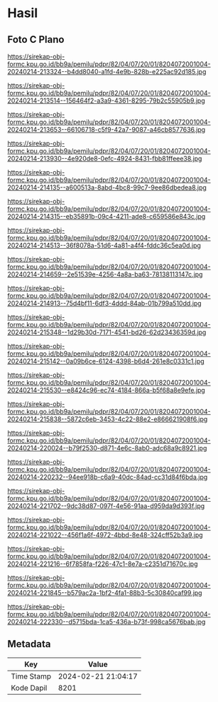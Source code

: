 # Hasil

## Foto C Plano

https://sirekap-obj-formc.kpu.go.id/bb9a/pemilu/pdpr/82/04/07/20/01/8204072001004-20240214-213324--b4dd8040-a1fd-4e9b-828b-e225ac92d185.jpg

https://sirekap-obj-formc.kpu.go.id/bb9a/pemilu/pdpr/82/04/07/20/01/8204072001004-20240214-213514--156464f2-a3a9-4361-8295-79b2c55905b9.jpg

https://sirekap-obj-formc.kpu.go.id/bb9a/pemilu/pdpr/82/04/07/20/01/8204072001004-20240214-213653--66106718-c5f9-42a7-9087-a46cb8577636.jpg

https://sirekap-obj-formc.kpu.go.id/bb9a/pemilu/pdpr/82/04/07/20/01/8204072001004-20240214-213930--4e920de8-0efc-4924-8431-fbb81ffeee38.jpg

https://sirekap-obj-formc.kpu.go.id/bb9a/pemilu/pdpr/82/04/07/20/01/8204072001004-20240214-214135--a600513a-8abd-4bc8-99c7-9ee86dbedea8.jpg

https://sirekap-obj-formc.kpu.go.id/bb9a/pemilu/pdpr/82/04/07/20/01/8204072001004-20240214-214315--eb35891b-09c4-4211-ade8-c659586e843c.jpg

https://sirekap-obj-formc.kpu.go.id/bb9a/pemilu/pdpr/82/04/07/20/01/8204072001004-20240214-214513--36f8078a-51d6-4a81-a4f4-fddc36c5ea0d.jpg

https://sirekap-obj-formc.kpu.go.id/bb9a/pemilu/pdpr/82/04/07/20/01/8204072001004-20240214-214659--2e51539e-4256-4a8a-ba63-78138113147c.jpg

https://sirekap-obj-formc.kpu.go.id/bb9a/pemilu/pdpr/82/04/07/20/01/8204072001004-20240214-214913--75d4bf11-6df3-4ddd-84ab-01b799a510dd.jpg

https://sirekap-obj-formc.kpu.go.id/bb9a/pemilu/pdpr/82/04/07/20/01/8204072001004-20240214-215348--1d29b30d-7171-4541-bd26-62d23436359d.jpg

https://sirekap-obj-formc.kpu.go.id/bb9a/pemilu/pdpr/82/04/07/20/01/8204072001004-20240214-215142--0a09b6ce-6124-4398-b6d4-261e8c0331c1.jpg

https://sirekap-obj-formc.kpu.go.id/bb9a/pemilu/pdpr/82/04/07/20/01/8204072001004-20240214-215530--e8424c96-ec74-4184-866a-b5f68a8e9efe.jpg

https://sirekap-obj-formc.kpu.go.id/bb9a/pemilu/pdpr/82/04/07/20/01/8204072001004-20240214-215838--5872c6eb-3453-4c22-88e2-e866621908f6.jpg

https://sirekap-obj-formc.kpu.go.id/bb9a/pemilu/pdpr/82/04/07/20/01/8204072001004-20240214-220024--b79f2530-d871-4e6c-8ab0-adc68a9c8921.jpg

https://sirekap-obj-formc.kpu.go.id/bb9a/pemilu/pdpr/82/04/07/20/01/8204072001004-20240214-220232--94ee918b-c6a9-40dc-84ad-cc31d84f6bda.jpg

https://sirekap-obj-formc.kpu.go.id/bb9a/pemilu/pdpr/82/04/07/20/01/8204072001004-20240214-221702--9dc38d87-097f-4e56-91aa-d959da9d393f.jpg

https://sirekap-obj-formc.kpu.go.id/bb9a/pemilu/pdpr/82/04/07/20/01/8204072001004-20240214-221022--456f1a6f-4972-4bbd-8e48-324cff52b3a9.jpg

https://sirekap-obj-formc.kpu.go.id/bb9a/pemilu/pdpr/82/04/07/20/01/8204072001004-20240214-221216--6f7858fa-f226-47c1-8e7a-c2351d71670c.jpg

https://sirekap-obj-formc.kpu.go.id/bb9a/pemilu/pdpr/82/04/07/20/01/8204072001004-20240214-221845--b579ac2a-1bf2-4fa1-88b3-5c30840caf99.jpg

https://sirekap-obj-formc.kpu.go.id/bb9a/pemilu/pdpr/82/04/07/20/01/8204072001004-20240214-222330--d5715bda-1ca5-436a-b73f-998ca5676bab.jpg


## Metadata

| Key        | Value               |
| ---------- | ------------------- |
| Time Stamp | 2024-02-21 21:04:17 |
| Kode Dapil | 8201                |



